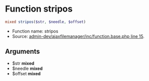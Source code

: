 Function stripos
===========================





```php
mixed stripos($str, $needle, $offset)
```

* Function name: stripos
* Source: [admin-dev/ajaxfilemanager/inc/function.base.php line 15](https://github.com/PrestaShop/PrestaShop/blob/1.5.0.13/admin-dev/ajaxfilemanager/inc/function.base.php#L15).

Arguments
---------

* $str **mixed**
* $needle **mixed**
* $offset **mixed**

